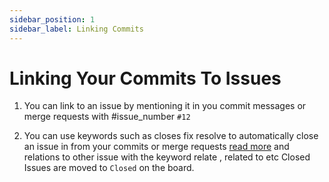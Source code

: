 ```yaml
---
sidebar_position: 1
sidebar_label: Linking Commits
---
```


# Linking Your Commits To Issues

1. You can link to an issue by mentioning it in you commit messages or merge requests with #issue_number `#12`

2. You can use keywords such as closes fix resolve to automatically close an issue in from your commits or merge
requests [read more](https://docs.gitlab.com/ee/user/project/issues/managing_issues.html#closing-issues-automatically)
and relations to other issue with the keyword relate , related to etc Closed Issues are moved to `Closed` on the board.